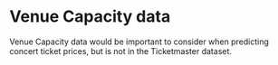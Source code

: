 # Venue Capacity data

Venue Capacity data would be important to consider when predicting concert ticket prices, but is not in the Ticketmaster dataset. 